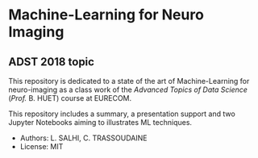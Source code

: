 # Machine-Learning for Neuro Imaging

## ADST 2018 topic

This repository is dedicated to a state of the art of Machine-Learning for neuro-imaging as a class work of the *Advanced Topics of Data Science* (*Prof.* B. HUET) course at EURECOM.

This repository includes a summary, a presentation support and two Jupyter Notebooks aiming to illustrates ML techniques.

* Authors: L. SALHI, C. TRASSOUDAINE
* License: MIT

